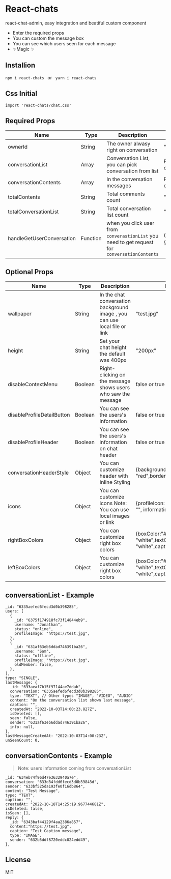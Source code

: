 # React-chats 


react-chat-admin, easy integration and  beatiful custom component

- Enter the required props 
- You can custom the message box 
- You can see which users seen for each message  
- ✨Magic ✨


## Installion

 ` npm i react-chats  ` or ` yarn i react-chats`

## Css Initial 
` import 'react-chats/chat.css' `
## Required Props 

| Name | Type  | Description |Example 
| ---- | --- | -------- | ----------- |
| ownerId | String  | The owner alwasy right on conversation | "634eb74f9141ae"
| conversationList |Array | Conversation List,  you can pick conversation from list | Please look at the down for a details 
| conversationContents | Array | In the conversation messages | Please look at the down for a details 
| totalContents | String |Total comments count  | "50"
| totalConversationList |  String   |Total conversation list count | "50"
| handleGetUserConversation | Function | when you click user from `converastionList` you need to get request for  `conversationContents`  | (id) => getConversationContents(id)

## Optional Props 

| Name | Type  | Description |Example 
| ---- | --- | -------- | ----------- |
| wallpaper | String  | In the chat conversation background image , you can use local file or link  |  "test.jpg"
| height | String  | Set your chat height the default was 400px   |  "200px"
| disableContextMenu |Boolean | Right-clicking on the message shows users who saw the message  |  false or true  
| disableProfileDetailButton | Boolean | You can see the users's information  | false or true 
| disableProfileHeader |  Boolean   |You can see the users's information on chat header | false or true 
|conversationHeaderStyle | Object | You can customize header with Inline Styling | {background: "red",borderRadius: "20px"}
|icons | Object | You can customize icons Note: You can use local images or link  | {profileIcon: "test.jpg",seenIcon: "", informationIcon: InfoIcon}
|rightBoxColors | Object | You can customize right box colors | {boxColor:"#09C4FF",stickColor: "white",textColor: "white",captionColor: "grey",}
|leftBoxColors | Object | You can customize right box colors | {boxColor:"#09C4FF",stickColor: "white",textColor: "white",captionColor: "grey",}
## conversationList - Example

    _id: "6335aefed6fecd3d0b398285",
    users: [
      {
        _id: "6375f174918fc73f14844eb9",
        username: "Jonathan", 
        status: "online",
        profileImage: "https://test.jpg",
      },
      {
        _id: "631af63eb6ddad746391ba26",
        username: "Sam",
        status: "offline",
        profileImage: "https://test.jpg",
        oldMember: false,
      },
    ],
    type: "SINGLE",
    lastMessage: {
      _id: "633aeaf7b15f97144ae7ddab",
      conversation: "6335aefed6fecd3d0b398285",
      type: "TEXT", // Other types "IMAGE", "VIDEO", "AUDIO"
      content: "On the conversation list shown last message",
      caption: "",
      createdAt: "2022-10-03T14:00:23.827Z",
      isDeleted: [],
      seen: false,
      sender: "631af63eb6ddad746391ba26",
      info: null,
    },
    lastMessageCreatedAt: "2022-10-03T14:00:23Z",
    unSeenCount: 0,
## conversationContents - Example 
> Note:  users information coming from conversationList

    _id: "634eb74f96d47e3632940a7e",
    conversation: "633d84fdd6fecd3d0b39843d",
    sender: "633bf525da193fe0f16db864",
    content: "Test Message",
    type: "TEXT",
    caption: "", 
    createdAt: "2022-10-18T14:25:19.967744681Z",
    isDeleted: false,
    isSeen: [],
    reply: {
      _id: "6343baf44129f4aa2386a857",
      content:"https://test.jpg",
      caption: "Test Caption message",
      type: "IMAGE",
      sender: "632b5ddf8720eddc024edd49",
    },



## License

MIT 